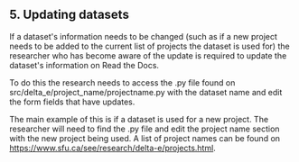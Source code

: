 ## **5. Updating datasets**

If a dataset's information needs to be changed (such as if a new project needs to be added to the current list of projects the dataset is used for) the researcher who has become aware of the update is required to update the dataset's information on Read the Docs.

To do this the research needs to access the .py file found on src/delta_e/project_name/projectname.py with the dataset name and edit the form fields that have updates.

The main example of this is if a dataset is used for a new project. The researcher will need to find the .py file and edit the project name section with the new project being used. A list of project names can be found on https://www.sfu.ca/see/research/delta-e/projects.html.